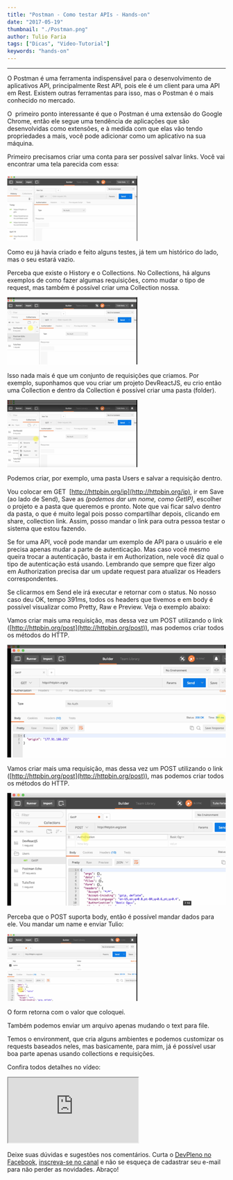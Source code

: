 ```yaml
---
title: "Postman - Como testar APIs - Hands-on"
date: "2017-05-19"
thumbnail: "./Postman.png"
author: Tulio Faria
tags: ["Dicas", "Video-Tutorial"]
keywords: "hands-on"
---
```


---
O Postman é uma ferramenta indispensável para o desenvolvimento de aplicativos API, principalmente Rest API, pois ele é um client para uma API em Rest. Existem outras ferramentas para isso, mas o Postman é o mais conhecido no mercado. 

O  primeiro ponto interessante é que o Postman é uma extensão do Google Chrome, então ele segue uma tendência de aplicações que são desenvolvidas como extensões, e à medida com que elas vão tendo propriedades a mais, você pode adicionar como um aplicativo na sua máquina. 

Primeiro precisamos criar uma conta para ser possível salvar links. Você vai encontrar uma tela parecida com essa: 

![Exemplo 1](./PostmanEx1.png) 

Como eu já havia criado e feito alguns testes, já tem um histórico do lado, mas o seu estará vazio. 

Perceba que existe o History e o Collections. No Collections, há alguns exemplos de como fazer algumas requisições, como mudar o tipo de request, mas também é possível criar uma Collection nossa. 

![Exemplo 2](./PostmanEx2.png)   

Isso nada mais é que um conjunto de requisições que criamos. Por exemplo, suponhamos que vou criar um projeto DevReactJS, eu crio então uma Collection e dentro da Collection é possível criar uma pasta (folder). 

![Exemplo 3](./PostmanEx3.png) 

Podemos criar, por exemplo, uma pasta Users e salvar a requisição dentro. 

Vou colocar em GET  [http://httpbin.org/ip](http://httpbin.org/ip), ir em Save (ao lado de Send), Save as _(podemos dar um nome, como GetIP),_ escolher o projeto e a pasta que queremos e pronto. Note que vai ficar salvo dentro da pasta, o que é muito legal pois posso compartilhar depois, clicando em share, collection link. Assim, posso mandar o link para outra pessoa testar o sistema que estou fazendo. 

Se for uma API, você pode mandar um exemplo de API para o usuário e ele precisa apenas mudar a parte de autenticação. Mas caso você mesmo queira trocar a autenticação, basta ir em Authorization, nele você diz qual o tipo de autenticação está usando. Lembrando que sempre que fizer algo em Authorization precisa dar um update request para atualizar os Headers correspondentes. 

Se clicarmos em Send ele irá executar e retornar com o status. No nosso caso deu OK, tempo 391ms, todos os headers que tivemos e em body é possível visualizar como Pretty, Raw e Preview. Veja o exemplo abaixo: 

Vamos criar mais uma requisição, mas dessa vez um POST utilizando o link ([http://httpbin.org/post](http://httpbin.org/post)), mas podemos criar todos os métodos do HTTP. 

![Exemplo 4](./PostmanEx4.png) 

Vamos criar mais uma requisição, mas dessa vez um POST utilizando o link ([http://httpbin.org/post](http://httpbin.org/post)), mas podemos criar todos os métodos do HTTP. 

![Exemplo 5](./PostmanEx5.png) 

Perceba que o POST suporta body, então é possível mandar dados para ele. Vou mandar um name e enviar Tulio: 

![Exemplo 6](./PostmanEx6.png)

O form retorna com o valor que coloquei. 

Também podemos enviar um arquivo apenas mudando o text para file. 

Temos o environment, que cria alguns ambientes e podemos customizar os requests baseados neles, mas basicamente, para mim, já é possível usar boa parte apenas usando collections e requisições. 

Confira todos detalhes no vídeo: 

<div class="embed-responsive embed-responsive-16by9 mb-4">
  <iframe class="embed-responsive-item" src="https://www.youtube.com/embed/rI9rhM6iJoI" allowfullscreen></iframe>
</div>

Deixe suas dúvidas e sugestões nos comentários. Curta o [DevPleno no Facebook](https://www.facebook.com/devpleno), [inscreva-se no canal](https://www.youtube.com/devplenocom) e não se esqueça de cadastrar seu e-mail para não perder as novidades. Abraço!